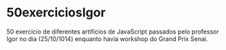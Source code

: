 # 50exerciciosIgor
50 exercício de diferentes artifícios de JavaScript passados pelo professor Igor no dia (25/10/1014) enquanto havia workshop do Grand Prix Senai.
